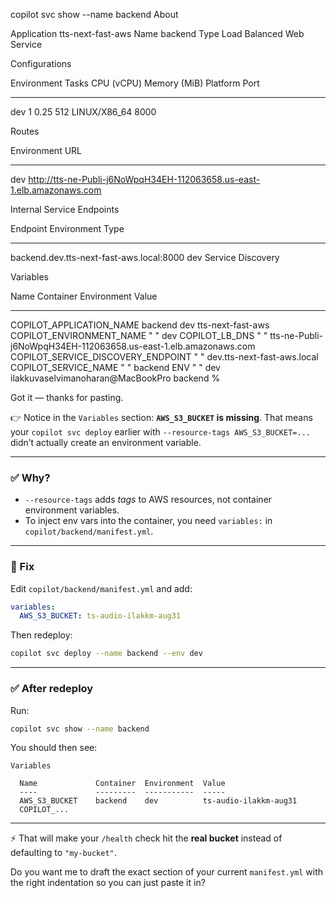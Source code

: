  copilot svc show --name backend
About

  Application  tts-next-fast-aws
  Name         backend
  Type         Load Balanced Web Service

Configurations

  Environment  Tasks     CPU (vCPU)  Memory (MiB)  Platform      Port
  -----------  -----     ----------  ------------  --------      ----
  dev          1         0.25        512           LINUX/X86_64  8000

Routes

  Environment  URL
  -----------  ---
  dev          http://tts-ne-Publi-j6NoWpqH34EH-112063658.us-east-1.elb.amazonaws.com

Internal Service Endpoints

  Endpoint                                  Environment  Type
  --------                                  -----------  ----
  backend.dev.tts-next-fast-aws.local:8000  dev          Service Discovery

Variables

  Name                                Container  Environment  Value
  ----                                ---------  -----------  -----
  COPILOT_APPLICATION_NAME            backend    dev          tts-next-fast-aws
  COPILOT_ENVIRONMENT_NAME              "          "          dev
  COPILOT_LB_DNS                        "          "          tts-ne-Publi-j6NoWpqH34EH-112063658.us-east-1.elb.amazonaws.com
  COPILOT_SERVICE_DISCOVERY_ENDPOINT    "          "          dev.tts-next-fast-aws.local
  COPILOT_SERVICE_NAME                  "          "          backend
  ENV                                   "          "          dev
ilakkuvaselvimanoharan@MacBookPro backend % 

Got it — thanks for pasting.

👉 Notice in the `Variables` section: **`AWS_S3_BUCKET` is missing**.
That means your `copilot svc deploy` earlier with `--resource-tags AWS_S3_BUCKET=...` didn’t actually create an environment variable.

---

### ✅ Why?

* `--resource-tags` adds *tags* to AWS resources, not container environment variables.
* To inject env vars into the container, you need `variables:` in `copilot/backend/manifest.yml`.

---

### 🔧 Fix

Edit `copilot/backend/manifest.yml` and add:

```yaml
variables:
  AWS_S3_BUCKET: ts-audio-ilakkm-aug31
```

Then redeploy:

```bash
copilot svc deploy --name backend --env dev
```

---

### ✅ After redeploy

Run:

```bash
copilot svc show --name backend
```

You should then see:

```
Variables

  Name             Container  Environment  Value
  ----             ---------  -----------  -----
  AWS_S3_BUCKET    backend    dev          ts-audio-ilakkm-aug31
  COPILOT_...
```

---

⚡ That will make your `/health` check hit the **real bucket** instead of defaulting to `"my-bucket"`.

Do you want me to draft the exact section of your current `manifest.yml` with the right indentation so you can just paste it in?

